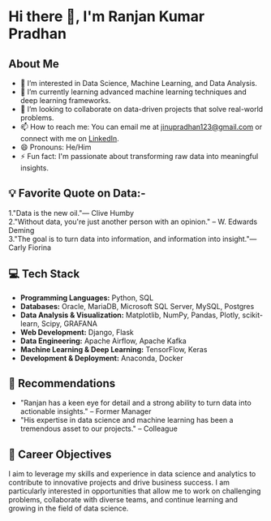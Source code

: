 # Hi there 👋, I'm Ranjan Kumar Pradhan

## About Me
- 👀 I’m interested in Data Science, Machine Learning, and Data Analysis.
- 🌱 I’m currently learning advanced machine learning techniques and deep learning frameworks.
- 💞️ I’m looking to collaborate on data-driven projects that solve real-world problems.
- 📫 How to reach me: You can email me at jinupradhan123@gmail.com or connect with me on [LinkedIn](https://www.linkedin.com/in/ranjankumarpradhan).
- 😄 Pronouns: He/Him
- ⚡ Fun fact: I'm passionate about transforming raw data into meaningful insights.

## 💡 Favorite Quote on Data:-
1."Data is the new oil."— Clive Humby\
2."Without data, you're just another person with an opinion." – W. Edwards Deming\
3."The goal is to turn data into information, and information into insight."— Carly Fiorina

## 💻 Tech Stack
- **Programming Languages:** Python, SQL
- **Databases:** Oracle, MariaDB, Microsoft SQL Server, MySQL, Postgres
- **Data Analysis & Visualization:** Matplotlib, NumPy, Pandas, Plotly, scikit-learn, Scipy, GRAFANA
- **Web Development:** Django, Flask
- **Data Engineering:** Apache Airflow, Apache Kafka
- **Machine Learning & Deep Learning:** TensorFlow, Keras
- **Development & Deployment:** Anaconda, Docker
## 🌟 Recommendations
- "Ranjan has a keen eye for detail and a strong ability to turn data into actionable insights." – Former Manager
- "His expertise in data science and machine learning has been a tremendous asset to our projects." – Colleague

## 🚀 Career Objectives
I aim to leverage my skills and experience in data science and analytics to contribute to innovative projects and drive business success. I am particularly interested in opportunities that allow me to work on challenging problems, collaborate with diverse teams, and continue learning and growing in the field of data science.

<!---
rpjinu/rpjinu is a ✨ special ✨ repository because its `README.md` (this file) appears on your GitHub profile.
You can click the Preview link to take a look at your changes.
--->


